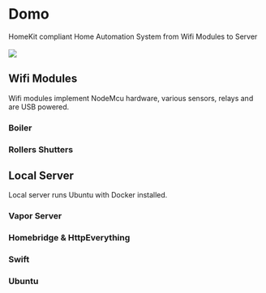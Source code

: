# Domo
HomeKit compliant Home Automation System from Wifi Modules to Server
<br><br>
![](https://docs.google.com/uc?id=0BxOSr4OUvNOfQU1MRTBYV1FOSEU)
<br>
## Wifi Modules
Wifi modules implement NodeMcu hardware, various sensors, relays and are USB powered. 
### Boiler
### Rollers Shutters

## Local Server
Local server runs Ubuntu with Docker installed. 
### Vapor Server
### Homebridge & HttpEverything
### Swift
### Ubuntu



